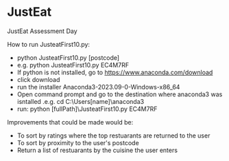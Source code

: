 # JustEat
JustEat Assessment Day

How to run JusteatFirst10.py:
  - python JusteatFirst10.py [postcode]
  - e.g. python JusteatFirst10.py EC4M7RF
  - If python is not installed, go to https://www.anaconda.com/download
  - click download
  - run the installer Anaconda3-2023.09-0-Windows-x86_64
  - Open command prompt and go to the destination where anaconda3 was isntalled .e.g. cd C:\Users\[name]\anaconda3
  - run: python [fullPath]\JusteatFirst10.py EC4M7RF



Improvements that could be made would be:
  - To sort by ratings where the top restuarants are returned to the user
  - To sort by proximity to the user's postcode
  - Return a list of restuarants by the cuisine the user enters
